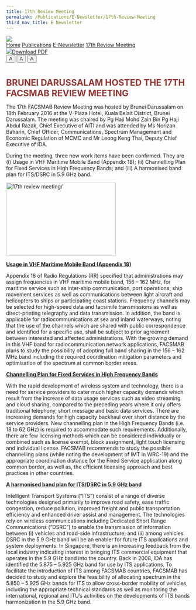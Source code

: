 ```yaml
---
title: 17th Review Meeting
permalink: /Publications/E-Newsletter/17th-Review-Meeting
third_nav_title: E Newsletter
---
```

<div class="container container--mw1280">                       
<div class="breadcrumb">
<div class="home-icon"><img src="/Cwp/assets/facsmab/images/buildings.png"></div>
<div class="breadcrumb-links">
<a href="/">Home</a>
<a href="/Publications/Latest Publication">Publications</a>
<a href="/Publications/E-Newsletter">E-Newsletter</a>
<a href="/Publications/E-Newsletter/17th-Review-Meeting">17th Review Meeting</a>
</div>    
<div class="right-icons">
<div class="pdfbtn"><img src="/Cwp/assets/facsmab/images/pdf.png"><a href="/-/media/Images/FACSMAB/PDF-Files/17th-Review-Meeting-_-FACSMAB.pdf" target="_self">Download PDF</a></div>
<div class="text-resizer">
<button class="small active">A</button>
<button class="medium">A</button>
<button class="large">A</button>
</div>
</div>
</div>
<h1></h1>
<p><span style="color: #953734;"><strong><span style="font-size: 24px;">BRUNEI DARUSSALAM HOSTED THE 17TH FACSMAB REVIEW MEETING</span></strong></span></p><p>The 17th FACSMAB Review Meeting was hosted by Brunei Darussalam on 18th February 2016 at the V-Plaza Hotel, Kuala Belait District, Brunei Darussalam. The meeting was chaired by Pg Haji Mohd Zain Bin Pg Haji Abdul Razak, Chief Executive of AITI and was attended by Ms Norizan Baharin, Chief Officer, Communications, Spectrum Management and Economic Regulation of MCMC and Mr Leong Keng Thai, Deputy Chief Executive of IDA.</p><p>During the meeting, three new work items have been confirmed. They are (i) Usage in VHF Maritime Mobile Band (Appendix 18); (ii) Channelling Plan for Fixed Services in High Frequency Bands; and (iii) A harmonised band plan for ITS/DSRC in 5.9 GHz band.</p><p><img height="200" alt="17th review meeting/" width="300" src="/-/media/Images/FACSMAB/17th-FACSMAB-Review-Group-Photolatest-publication-300x200.jpg?la=en&amp;hash=0943BFED88A53E9A8B74077EF0D89EB92EC5965D"></p><p><span style="text-decoration: underline;"><strong>Usage in VHF Maritime Mobile Band (Appendix 18)</strong></span></p><p>Appendix 18 of Radio Regulations (RR) specified that administrations may assign frequencies in VHF maritime mobile band, 156 – 162 MHz, for maritime service such as inter-ship communication, port operations, ship movement services as well as communications between light aircraft and helicopters to ships or participating coast stations. Frequency channels may be selected for high-speed data and facsimile transmissions as well as direct-printing telegraphy and data transmission. In addition, the band is applicable for radiocommunications at sea and inland waterways, noting that the use of the channels which are shared with public correspondence and identified for a specific use, shall be subject to prior agreement between interested and affected administrations. With the growing demand in this VHF band for radiocommunication network applications, FACSMAB plans to study the possibility of adopting full band sharing in the 156 – 162 MHz band including the required coordination mitigation parameters and optimisation of the spectrum at common border areas.</p><p><span style="text-decoration: underline;"><strong>Channelling Plan for Fixed Services in High Frequency Bands</strong></span></p><p>With the rapid development of wireless system and technology, there is a need for service providers to cater much higher capacity demands which result from the increase of data usage services such as video streaming and cloud sharing, compared to the preceding years where it only offers traditional telephony, short message and basic data services. There are increasing demands for high capacity backhaul over short distance by the service providers. New channelling plan in the High Frequency Bands (i.e. 18 to 62 GHz) is required to accommodate such requirements. Additionally, there are few licensing methods which can be considered individually or combined such as license exempt, block assignment, light touch licensing and individual license. FACSMAB recommends to study the possible channelling plans (while noting the development of IMT in WRC-19) and the appropriate coordination distance for the Fixed Service application along common border, as well as, the efficient licensing approach and best practices in other countries.</p><p><span style="text-decoration: underline;"><strong>A harmonised band plan for ITS/DSRC in 5.9 GHz band</strong></span></p><p>Intelligent Transport Systems (“ITS”) consist of a range of diverse technologies designed primarily to improve road safety, ease traffic congestion, reduce pollution, improved freight and public transportation efficiency and enhanced driver assist and management. The technologies rely on wireless communications including Dedicated Short Range Communications (“DSRC”) to enable the transmission of information between (i) vehicles and road-side infrastructure; and (ii) among vehicles. DSRC in the 5.9 GHz band will be an enabler for future ITS applications and system deployments. In Singapore, there is an increasing feedback from the local industry indicating interest in bringing ITS commercial equipment that operates in the 5.9 GHz band into the country. Back in 2008, IDA has identified the 5.875 – 5.925 GHz band for use by ITS applications. To facilitate the introduction of ITS among FACSMAB countries, FACSMAB has decided to study and explore the feasibility of allocating spectrum in the 5.850 – 5.925 GHz bands for ITS to allow cross-border mobility of vehicles, including the appropriate technical standards as well as monitoring the international, regional and ITU’s activities on the developments of ITS bands harmonization in the 5.9 GHz band.</p>
</div>
